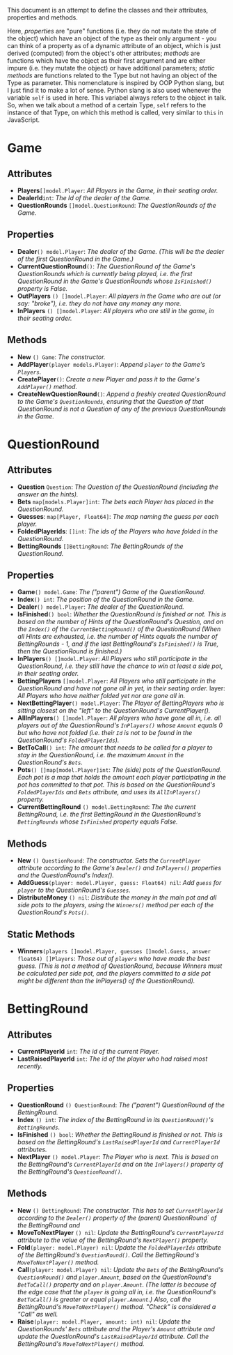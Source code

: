 This document is an attempt to define the classes and their attributes, properties and methods.

Here, *properties* are "pure" functions (i.e. they do not mutate the state of the object) which have an object of the type as their only argument - you can think of a property as of a dynamic attribute of an object, which is just derived (computed) from the object's other attributes; *methods* are functions which have the object as their first argument and are either impure (i.e. they mutate the object) or have additional parameters; *static methods* are functions related to the Type but not having an object of the Type as parameter. This nomenclature is inspired by OOP Python slang, but I just find it to make a lot of sense. Python slang is also used whenever the variable `self` is used in here. This variabel always refers to the object in talk. So, when we talk about a method of a certain Type, `self` refers to the instance of that Type, on which this method is called, very similar to `this` in JavaScript.


# Game


## Attributes

+ __Players__`[]model.Player`: *All Players in the Game, in their seating order.*
+ __DealerId__`int`: *The Id of the dealer of the Game.*
+ __QuestionRounds__ `[]model.QuestionRound`: *The QuestionRounds of the Game.*


## Properties

+ __Dealer__`() model.Player`: *The dealer of the Game. (This will be the dealer of the first QuestionRound in the Game.)*
+ __CurrentQuestionRound__`()`: *The QuestionRound of the Game's QuestionRounds which is currently being played, i.e. the first QuestionRound in the Game's QuestionRounds whose `IsFinished()` property is False.*
+ __OutPlayers__ `() []model.Player`: *All players in the Game who are out (or say: "broke"), i.e. they do not have any money any more.*
+ __InPlayers__ `() []model.Player`: *All players who are still in the game, in their seating order.*


## Methods

+ __New__ `() Game`: *The constructor.*
+ __AddPlayer__`(player models.Player)`: *Append `player` to the Game's `Players`.*
+ __CreatePlayer__`()`: *Create a new Player and pass it to the Game's `AddPlayer()` method.*
+ __CreateNewQuestionRound__`()`: *Append a freshly created QuestionRound to the Game's `QuestionRounds`, ensuring that the Question of that QuestionRound is not a Question of any of the previous QuestionRounds in the Game.*


# QuestionRound


## Attributes

+ __Question__ `Question`: *The Question of the QuestionRound (including the answer an the hints).*
+ __Bets__ `map[models.Player]int`: *The bets each Player has placed in the QuestionRound.*
+ __Guesses__: `map[Player, Float64]`: *The map naming the guess per each player.*
+ __FoldedPlayerIds__: `[]int`: *The ids of the Players who have folded in the QuestionRound.*
+ __BettingRounds__ `[]BettingRound`: *The BettingRounds of the QuestionRound.*


## Properties

+ __Game__`() model.Game`: *The ("parent") Game of the QuestionRound.*
+ __Index__`() int`: *The position of the QuestionRound in the Game.*
+ __Dealer__`() model.Player`: *The dealer of the QuestionRound.*
+ __IsFinished__`() bool`: *Whether the QuestionRound is finished or not. This is based on the number of Hints of the QuestionRound's Question, and on the `Index()` of the `CurrentBettingRound()` of the QuestionRound (When all Hints are exhausted, i.e. the number of Hints equals the number of BettingRounds - 1, and if the last BettingRound's `IsFinished()` is True, then the QuestionRound is finished.)*
+ __InPlayers__`() []model.Player`: *All Players who still participate in the QuestionRound, i.e. they still have the chance to win at least a side pot, in their seating order.*
+ __BettingPlayers__ `[]model.Player`: *All Players who still participate in the QuestionRound and have not gone all in yet, in their seating order.*
layer: *All Players who have neither folded yet nor are gone all in.*
+ __NextBettingPlayer__`() model.Player`: *The Player of BettingPlayers who is sitting closest on the "left" to the QuestionRound's CurrentPlayer().*
+ __AllInPlayers__`() []model.Player`: *All players who have gone all in, i.e. all players out of the QuestionRound's `InPlayers()` whose `Amount` equals 0 but who have not folded (i.e. their `Id` is not to be found in the QuestionRound's `FoldedPlayerIds`).*
+ __BetToCall__`() int`: *The amount that needs to be called for a player to stay in the QuestionRound, i.e. the maximum `Amount` in the QuestionRound's `Bets`.*
+ __Pots__`() []map[model.Player]int`: *The (side) pots of the QuestionRound. Each pot is a map that holds the amount each player participating in the pot has committed to that pot. This is based on the QuestionRound's `FoldedPlayerIds` and `Bets` attribute, and uses its `AllInPlayers()` property.*
+ __CurrentBettingRound__ `() model.BettingRound`: *The the current BettingRound, i.e. the first BettingRound in the QuestionRound's `BettingRounds` whose `IsFinished` property equals False.*


## Methods

+ __New__ `() QuestionRound`: *The constructor. Sets the `CurrentPlayer` attribute according to the Game's `Dealer()` and `InPlayers()` properties and the QuestionRound's Index().*
+ __AddGuess__`(player: model.Player, guess: Float64) nil`: *Add `guess` for `player` to the QuestionRound's `Guesses`.*
+ __DistributeMoney__ `() nil`: *Distribute the money in the main pot and all side pots to the players, using the `Winners()` method per each of the QuestionRound's `Pots()`.*


## Static Methods

+ __Winners__`(players []model.Player, guesses []model.Guess, answer float64) []Players`: *Those out of `players` who have made the best guess. (This is not a method of QuestionRound, because Winners must be calculated per side pot, and the players committed to a side pot might be different than the InPlayers() of the QuestionRound).*


# BettingRound


## Attributes

+ __CurrentPlayerId__ `int`: *The id of the current Player.*
+ __LastRaisedPlayerId__ `int`: *The id of the player who had raised most recently.*


## Properties

+ __QuestionRound__ `() QuestionRound`: *The ("parent") QuestionRound of the BettingRound.*
+ __Index__ `() int`: *The index of the BettingRound in its `QuestionRound()`'s `BettingRounds`.*
+ __IsFinished__ `() bool`: *Whether the BettingRound is finished or not. This is based on the BettingRound's `LastRaisedPlayerId` and `CurrentPlayerId` attributes.*
+ __NextPlayer__ `() model.Player`: *The Player who is next. This is based on the BettingRound's `CurrentPlayerId` and on the `InPlayers()` property of the BettingRound's `QuestionRound()`.*


## Methods

+ __New__ `() BettingRound`: *The constructor. This has to set `CurrentPlayerId` according to the `Dealer()` property of the (parent) QuestionRound` of the BettingRound and*
+ __MoveToNextPlayer__ `() nil`: *Update the BettingRound's `CurrentPlayerId` attribute to the value of the BettingRound's `NextPlayer()` property.*
+ __Fold__`(player: model.Player) nil`: *Update the `FoldedPlayerIds` attribute of the  BettingRound's `QuestionRound()`. Call the BettingRound's `MoveToNextPlayer()` method.*
+ __Call__`(player: model.Player) nil`: *Update the `Bets` of the BettingRound's `QuestionRound()` and `player.Amount`, based on the QuestionRound's `BetToCall()` property and on `player.Amount`. (The latter is because of the edge case that the `player` is going all in, i.e. the QuestionRound's `BetToCall()` is greater or equal `player.Amount`.) Also, call the BettingRound's `MoveToNextPlayer()` method. "Check" is considered a "Call" as well.*
+ __Raise__`(player: model.Player, amount: int) nil`: *Update the QuestionRounds' `Bets` attribute and the Player's `Amount` attribute and update the QuestionRound's  `LastRaisedPlayerId` attribute. Call the BettingRound's `MoveToNextPlayer()` method.*
